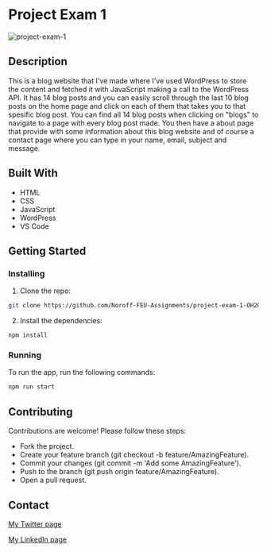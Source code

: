 # Project Exam 1

![project-exam-1](https://github.com/Noroff-FEU-Assignments/project-exam-1-OH2021/assets/77490624/45d0a4ad-5a68-4ea7-a0e7-8ad47f1f2049)

## Description

This is a blog website that I've made where I've used WordPress to store the content and fetched it with JavaScript making a call to the WordPress API. It has 14 blog posts and you can easily scroll through the last 10 blog posts on the home page and click on each of them that takes you to that spesific blog post. You can find all 14 blog posts when clicking on "blogs" to navigate to a page with every blog post made. You then have a about page that provide with some information about this blog website and of course a contact page where you can type in your name, email, subject and message.

## Built With

- HTML
- CSS
- JavaScript
- WordPress
- VS Code

## Getting Started

### Installing

1. Clone the repo:

```bash
git clone https://github.com/Noroff-FEU-Assignments/project-exam-1-OH2021.git
```

2. Install the dependencies:

```
npm install
```

### Running

To run the app, run the following commands:

```bash
npm run start
```

## Contributing

Contributions are welcome! Please follow these steps:

- Fork the project.
- Create your feature branch (git checkout -b feature/AmazingFeature).
- Commit your changes (git commit -m 'Add some AmazingFeature').
- Push to the branch (git push origin feature/AmazingFeature).
- Open a pull request.

## Contact

[My Twitter page](https://twitter.com/OhHaug)

[My LinkedIn page](https://www.linkedin.com/in/ole-henrik-haug-250766296/)

